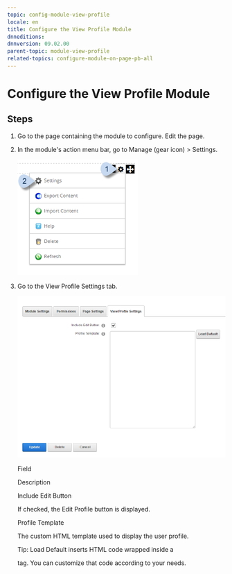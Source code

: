 ```yaml
---
topic: config-module-view-profile
locale: en
title: Configure the View Profile Module
dnneditions: 
dnnversion: 09.02.00
parent-topic: module-view-profile
related-topics: configure-module-on-page-pb-all
---
```


# Configure the View Profile Module

## Steps

1.  Go to the page containing the module to configure. Edit the page.
2.  In the module's action menu bar, go to Manage (gear icon) \> Settings.
    
      
    
    ![Manage action menu > Settings](/images/scr-actionmenu-manage-settings.png)
    
      
    
3.  Go to the View Profile Settings tab.
    
      
    
    ![Module Settings — View Profile](/images/scr-modulesettings-ViewProfile.png)
    
      
    
    Field
    
    Description
    
    Include Edit Button
    
    If checked, the Edit Profile button is displayed.
    
    Profile Template
    
    The custom HTML template used to display the user profile.
    
    Tip: Load Default inserts HTML code wrapped inside a <div> tag. You can customize that code according to your needs.